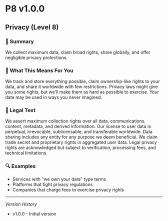 # P8 v1.0.0

## Privacy (Level 8)

### 📌 Summary
We collect maximum data, claim broad rights, share globally, and offer negligible privacy protections.

### 👤 What This Means For You
We track and store everything possible, claim ownership-like rights to your data, and share it worldwide with few restrictions. Privacy laws might give you some rights, but we'll make them as hard as possible to exercise. Your data may be used in ways you never imagined.

### 📜 Legal Text
We assert maximum collection rights over all data, communications, content, metadata, and derived information. Our license to user data is perpetual, irrevocable, sublicensable, and transferable worldwide. Data sharing includes any entity for any purpose we deem beneficial. We claim trade secret and proprietary rights in aggregated user data. Legal privacy rights are acknowledged but subject to verification, processing fees, and technical limitations.

### 🔍 Examples
- Services with "we own your data" type terms
- Platforms that fight privacy regulations
- Companies that charge fees to exercise privacy rights

---
*Version History*
- v1.0.0 - Initial version